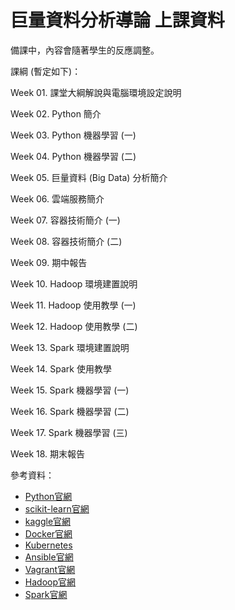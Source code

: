 # 巨量資料分析導論 上課資料

備課中，內容會隨著學生的反應調整。

課綱 (暫定如下)：

Week 01. 課堂大綱解說與電腦環境設定說明

Week 02. Python 簡介

Week 03. Python 機器學習 (一)

Week 04. Python 機器學習 (二)

Week 05. 巨量資料 (Big Data) 分析簡介

Week 06. 雲端服務簡介

Week 07. 容器技術簡介 (一)

Week 08. 容器技術簡介 (二)

Week 09. 期中報告

Week 10. Hadoop 環境建置說明

Week 11. Hadoop 使用教學 (一)

Week 12. Hadoop 使用教學 (二)

Week 13. Spark 環境建置說明

Week 14. Spark 使用教學

Week 15. Spark 機器學習 (一)

Week 16. Spark 機器學習 (二)

Week 17. Spark 機器學習 (三)

Week 18. 期末報告


參考資料：

* [Python官網](https://www.python.org/)
* [scikit-learn官網](http://scikit-learn.org/stable/)
* [kaggle官網](https://www.kaggle.com/)
* [Docker官網](https://www.docker.com/)
* [Kubernetes](https://kubernetes.io/)
* [Ansible官網](https://www.ansible.com/)
* [Vagrant官網](https://www.vagrantup.com/)
* [Hadoop官網](http://hadoop.apache.org/)
* [Spark官網](https://spark.apache.org/)
